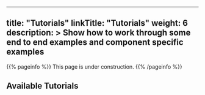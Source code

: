 
---
title: "Tutorials"
linkTitle: "Tutorials"
weight: 6
description: >
  Show how to work through some end to end examples and component specific examples
---

{{% pageinfo %}}
This page is under construction.
{{% /pageinfo %}}

## Available Tutorials